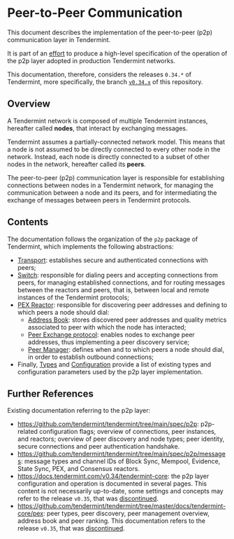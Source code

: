 # Peer-to-Peer Communication

This document describes the implementation of the peer-to-peer (p2p)
communication layer in Tendermint.

It is part of an [effort](https://github.com/tendermint/tendermint/issues/9089)
to produce a high-level specification of the operation of the p2p layer adopted
in production Tendermint networks.

This documentation, therefore, considers the releases `0.34.*` of Tendermint, more
specifically, the branch [`v0.34.x`](https://github.com/tendermint/tendermint/tree/v0.34.x)
of this repository.

## Overview

A Tendermint network is composed of multiple Tendermint instances, hereafter
called **nodes**, that interact by exchanging messages.

Tendermint assumes a partially-connected network model.
This means that a node is not assumed to be directly connected to every other
node in the network.
Instead, each node is directly connected to a subset of other nodes in the
network, hereafter called its **peers**.

The peer-to-peer (p2p) communication layer is responsible for establishing
connections between nodes in a Tendermint network,
for managing the communication between a node and its peers,
and for intermediating the exchange of messages between peers in Tendermint protocols.

## Contents

The documentation follows the organization of the `p2p` package of Tendermint,
which implements the following abstractions:

- [Transport](./transport.md): establishes secure and authenticated
   connections with peers;
- [Switch](./switch.md): responsible for dialing peers and accepting
   connections from peers, for managing established connections, and for
   routing messages between the reactors and peers,
   that is, between local and remote instances of the Tendermint protocols;
- [PEX Reactor](./pex.md): responsible for discovering peer addresses and
   defining to which peers a node should dial:
   - [Address Book](./addressbook.md): stores discovered peer addresses and
     quality metrics associated to peer with which the node has interacted;
   - [Peer Exchange protocol](./pex-protocol.md): enables nodes to exchange
      peer addresses, thus implementing a peer discovery service;
   - [Peer Manager](./peer_manager.md): defines when and to which peers a node
     should dial, in order to establish outbound connections;
- Finally, [Types](./types.md) and [Configuration](./configuration.md) provide
   a list of existing types and configuration parameters used by the p2p layer implementation.

## Further References 

Existing documentation referring to the p2p layer:

- https://github.com/tendermint/tendermint/tree/main/spec/p2p: p2p-related
  configuration flags; overview of connections, peer instances, and reactors;
  overview of peer discovery and node types; peer identity, secure connections
  and peer authentication handshake.
- https://github.com/tendermint/tendermint/tree/main/spec/p2p/messages: message
  types and channel IDs of Block Sync, Mempool, Evidence, State Sync, PEX, and
  Consensus reactors.
- https://docs.tendermint.com/v0.34/tendermint-core: the p2p layer
  configuration and operation is documented in several pages.
  This content is not necessarily up-to-date, some settings and concepts may
  refer to the release `v0.35`, that was [discontinued][v35postmorten].
- https://github.com/tendermint/tendermint/tree/master/docs/tendermint-core/pex:
  peer types, peer discovery, peer management overview, address book and peer
  ranking. This documentation refers to the release `v0.35`, that was [discontinued][v35postmorten].

[v35postmorten]: https://interchain-io.medium.com/discontinuing-tendermint-v0-35-a-postmortem-on-the-new-networking-layer-3696c811dabc
